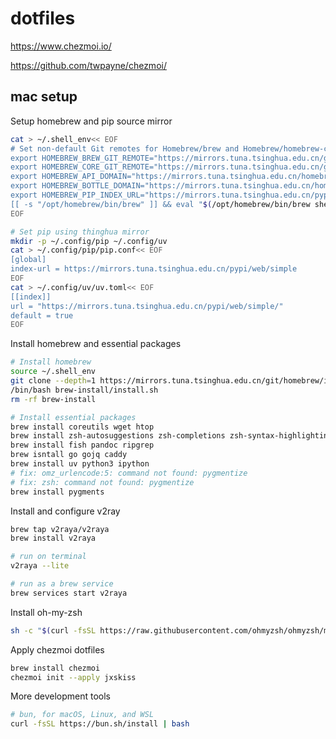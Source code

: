 # dotfiles

https://www.chezmoi.io/

https://github.com/twpayne/chezmoi/

## mac setup

Setup homebrew and pip source mirror

```bash
cat > ~/.shell_env<< EOF
# Set non-default Git remotes for Homebrew/brew and Homebrew/homebrew-core.
export HOMEBREW_BREW_GIT_REMOTE="https://mirrors.tuna.tsinghua.edu.cn/git/homebrew/brew.git"
export HOMEBREW_CORE_GIT_REMOTE="https://mirrors.tuna.tsinghua.edu.cn/git/homebrew/homebrew-core.git"
export HOMEBREW_API_DOMAIN="https://mirrors.tuna.tsinghua.edu.cn/homebrew-bottles/api"
export HOMEBREW_BOTTLE_DOMAIN="https://mirrors.tuna.tsinghua.edu.cn/homebrew-bottles"
export HOMEBREW_PIP_INDEX_URL="https://mirrors.tuna.tsinghua.edu.cn/pypi/web/simple"
[[ -s "/opt/homebrew/bin/brew" ]] && eval "$(/opt/homebrew/bin/brew shellenv)"
EOF

# Set pip using thinghua mirror
mkdir -p ~/.config/pip ~/.config/uv
cat > ~/.config/pip/pip.conf<< EOF
[global]
index-url = https://mirrors.tuna.tsinghua.edu.cn/pypi/web/simple
EOF
cat > ~/.config/uv/uv.toml<< EOF
[[index]]
url = "https://mirrors.tuna.tsinghua.edu.cn/pypi/web/simple/"
default = true
EOF
```

Install homebrew and essential packages

```bash
# Install homebrew
source ~/.shell_env
git clone --depth=1 https://mirrors.tuna.tsinghua.edu.cn/git/homebrew/install.git brew-install
/bin/bash brew-install/install.sh
rm -rf brew-install

# Install essential packages
brew install coreutils wget htop
brew install zsh-autosuggestions zsh-completions zsh-syntax-highlighting
brew install fish pandoc ripgrep
brew isntall go gojq caddy
brew install uv python3 ipython
# fix: omz_urlencode:5: command not found: pygmentize
# fix: zsh: command not found: pygmentize
brew install pygments
```

Install and configure v2ray

```bash
brew tap v2raya/v2raya
brew install v2raya

# run on terminal
v2raya --lite

# run as a brew service
brew services start v2raya
```

Install oh-my-zsh

```bash
sh -c "$(curl -fsSL https://raw.githubusercontent.com/ohmyzsh/ohmyzsh/master/tools/install.sh)"
```

Apply chezmoi dotfiles

```bash
brew install chezmoi
chezmoi init --apply jxskiss
```

More development tools

```bash
# bun, for macOS, Linux, and WSL
curl -fsSL https://bun.sh/install | bash
```
